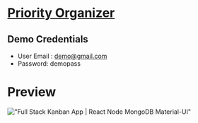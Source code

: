 # [Priority Organizer](https://priority-organizer.herokuapp.com)

## Demo Credentials

-   User Email : demo@gmail.com
-   Password: demopass


# Preview

!["Full Stack Kanban App | React Node MongoDB Material-UI"](https://user-images.githubusercontent.com/67447840/177310521-764f8ff7-5e3d-4644-ac0a-273cf83e48aa.gif "Full Stack Kanban App | React Node MongoDB Material-UI")

